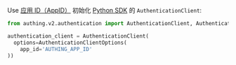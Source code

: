 Use [应用 ID（AppID）](/guides/faqs/get-app-id-and-secret.md) 初始化 [Python SDK](/reference/sdk-for-python/) 的 `AuthenticationClient`:

```python
from authing.v2.authentication import AuthenticationClient, AuthenticationClientOptions

authentication_client = AuthenticationClient(
  options=AuthenticationClientOptions(
    app_id='AUTHING_APP_ID'
))
```

